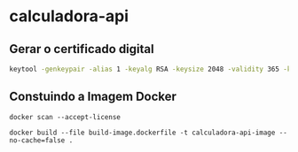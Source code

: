 # calculadora-api


## Gerar o certificado digital


```sh
keytool -genkeypair -alias 1 -keyalg RSA -keysize 2048 -validity 365 -keystore certificate.pfx -storetype PKCS12 -storepass PASSWORD -keypass PASSWORD -dname "CN=SeuNome, OU=SeuDepartamento, O=SuaEmpresa, L=SuaCidade, ST=SeuEstado, C=BR"
```

## Constuindo a Imagem Docker

```docker
docker scan --accept-license
```

```docker
docker build --file build-image.dockerfile -t calculadora-api-image --no-cache=false .
```

```docker

```